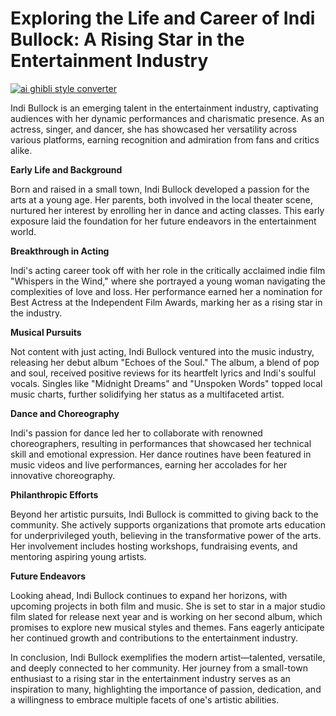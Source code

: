 # Exploring the Life and Career of Indi Bullock: A Rising Star in the Entertainment Industry

[![ai ghibli style converter](https://i.imgur.com/dwt8Y5G.gif)](https://witbeam.net/slzx)

Indi Bullock is an emerging talent in the entertainment industry, captivating audiences with her dynamic performances and charismatic presence. As an actress, singer, and dancer, she has showcased her versatility across various platforms, earning recognition and admiration from fans and critics alike.

**Early Life and Background**

Born and raised in a small town, Indi Bullock developed a passion for the arts at a young age. Her parents, both involved in the local theater scene, nurtured her interest by enrolling her in dance and acting classes. This early exposure laid the foundation for her future endeavors in the entertainment world.

**Breakthrough in Acting**

Indi's acting career took off with her role in the critically acclaimed indie film "Whispers in the Wind," where she portrayed a young woman navigating the complexities of love and loss. Her performance earned her a nomination for Best Actress at the Independent Film Awards, marking her as a rising star in the industry.

**Musical Pursuits**

Not content with just acting, Indi Bullock ventured into the music industry, releasing her debut album "Echoes of the Soul." The album, a blend of pop and soul, received positive reviews for its heartfelt lyrics and Indi's soulful vocals. Singles like "Midnight Dreams" and "Unspoken Words" topped local music charts, further solidifying her status as a multifaceted artist.

**Dance and Choreography**

Indi's passion for dance led her to collaborate with renowned choreographers, resulting in performances that showcased her technical skill and emotional expression. Her dance routines have been featured in music videos and live performances, earning her accolades for her innovative choreography.

**Philanthropic Efforts**

Beyond her artistic pursuits, Indi Bullock is committed to giving back to the community. She actively supports organizations that promote arts education for underprivileged youth, believing in the transformative power of the arts. Her involvement includes hosting workshops, fundraising events, and mentoring aspiring young artists.

**Future Endeavors**

Looking ahead, Indi Bullock continues to expand her horizons, with upcoming projects in both film and music. She is set to star in a major studio film slated for release next year and is working on her second album, which promises to explore new musical styles and themes. Fans eagerly anticipate her continued growth and contributions to the entertainment industry.

In conclusion, Indi Bullock exemplifies the modern artist—talented, versatile, and deeply connected to her community. Her journey from a small-town enthusiast to a rising star in the entertainment industry serves as an inspiration to many, highlighting the importance of passion, dedication, and a willingness to embrace multiple facets of one's artistic abilities.